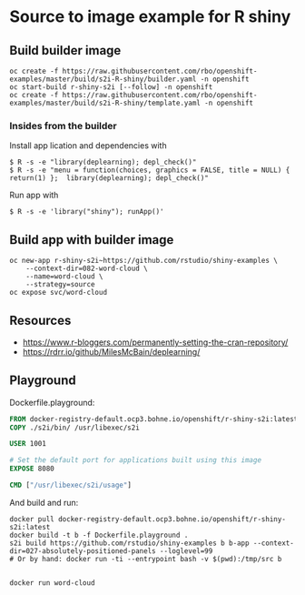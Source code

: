 # Source to image example for R shiny

## Build builder image
```
oc create -f https://raw.githubusercontent.com/rbo/openshift-examples/master/build/s2i-R-shiny/builder.yaml -n openshift
oc start-build r-shiny-s2i [--follow] -n openshift
oc create -f https://raw.githubusercontent.com/rbo/openshift-examples/master/build/s2i-R-shiny/template.yaml -n openshift
```
### Insides from the builder

Install app lication and dependencies with
```
$ R -s -e "library(deplearning); depl_check()"
$ R -s -e "menu = function(choices, graphics = FALSE, title = NULL) { return(1) };  library(deplearning); depl_check()"
```

Run app with
```
$ R -s -e 'library("shiny"); runApp()'
```


## Build app with builder image
```
oc new-app r-shiny-s2i~https://github.com/rstudio/shiny-examples \
    --context-dir=082-word-cloud \
    --name=word-cloud \
    --strategy=source
oc expose svc/word-cloud
```

## Resources 

- https://www.r-bloggers.com/permanently-setting-the-cran-repository/
- https://rdrr.io/github/MilesMcBain/deplearning/


## Playground

Dockerfile.playground:
```Dockerfile
FROM docker-registry-default.ocp3.bohne.io/openshift/r-shiny-s2i:latest 
COPY ./s2i/bin/ /usr/libexec/s2i

USER 1001

# Set the default port for applications built using this image
EXPOSE 8080

CMD ["/usr/libexec/s2i/usage"]

```

And build and run:
```
docker pull docker-registry-default.ocp3.bohne.io/openshift/r-shiny-s2i:latest 
docker build -t b -f Dockerfile.playground .
s2i build https://github.com/rstudio/shiny-examples b b-app --context-dir=027-absolutely-positioned-panels --loglevel=99
# Or by hand: docker run -ti --entrypoint bash -v $(pwd):/tmp/src b


docker run word-cloud
```


